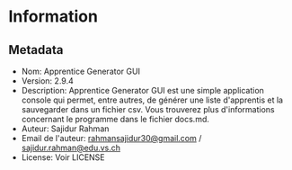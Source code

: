 # Information

## Metadata

- Nom: Apprentice Generator GUI
- Version: 2.9.4
- Description: Apprentice Generator GUI est une simple application console qui permet, entre autres, de générer une liste d'apprentis et la sauvegarder dans un fichier csv. Vous trouverez plus d'informations concernant le programme dans le fichier docs.md.
- Auteur: Sajidur Rahman
- Email de l'auteur: rahmansajidur30@gmail.com / sajidur.rahman@edu.vs.ch
- License: Voir LICENSE
